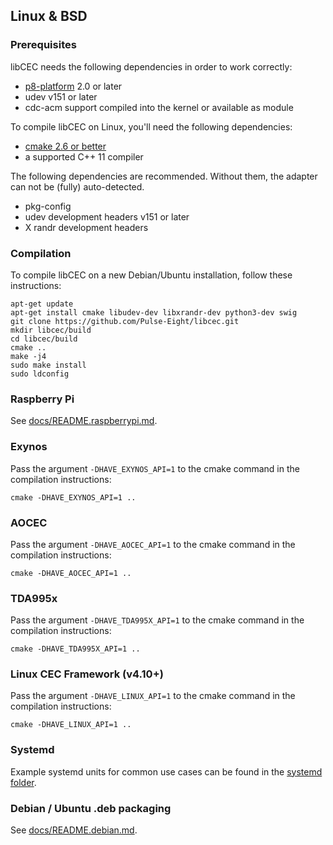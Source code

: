 ## Linux & BSD

### Prerequisites
libCEC needs the following dependencies in order to work correctly:
* [p8-platform](https://github.com/Pulse-Eight/platform) 2.0 or later
* udev v151 or later
* cdc-acm support compiled into the kernel or available as module

To compile libCEC on Linux, you'll need the following dependencies:
* [cmake 2.6 or better](http://www.cmake.org/)
* a supported C++ 11 compiler

The following dependencies are recommended. Without them, the adapter can not
be (fully) auto-detected.
* pkg-config
* udev development headers v151 or later
* X randr development headers

### Compilation
To compile libCEC on a new Debian/Ubuntu installation, follow these instructions:
```
apt-get update
apt-get install cmake libudev-dev libxrandr-dev python3-dev swig
git clone https://github.com/Pulse-Eight/libcec.git
mkdir libcec/build
cd libcec/build
cmake ..
make -j4
sudo make install
sudo ldconfig
```

### Raspberry Pi
See [docs/README.raspberrypi.md](README.raspberrypi.md).

### Exynos
Pass the argument `-DHAVE_EXYNOS_API=1` to the cmake command in the compilation instructions:
```
cmake -DHAVE_EXYNOS_API=1 ..
```

### AOCEC
Pass the argument `-DHAVE_AOCEC_API=1` to the cmake command in the compilation instructions:
```
cmake -DHAVE_AOCEC_API=1 ..
```

### TDA995x
Pass the argument `-DHAVE_TDA995X_API=1` to the cmake command in the compilation instructions:
```
cmake -DHAVE_TDA995X_API=1 ..
```

### Linux CEC Framework (v4.10+)
Pass the argument `-DHAVE_LINUX_API=1` to the cmake command in the compilation instructions:
```
cmake -DHAVE_LINUX_API=1 ..
```

### Systemd
Example systemd units for common use cases can be found in the [systemd folder](../systemd/).


### Debian / Ubuntu .deb packaging
See [docs/README.debian.md](README.debian.md).
